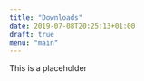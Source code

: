 ```yaml
---
title: "Downloads"
date: 2019-07-08T20:25:13+01:00
draft: true
menu: "main"
---
```

This is a placeholder
